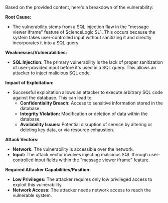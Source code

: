 Based on the provided content, here's a breakdown of the vulnerability:

**Root Cause:**

*   The vulnerability stems from a SQL injection flaw in the "message viewer iframe" feature of ScienceLogic SL1. This occurs because the system takes user-controlled input without sanitizing it and directly incorporates it into a SQL query.

**Weaknesses/Vulnerabilities:**

*   **SQL Injection:** The primary vulnerability is the lack of proper sanitization of user-provided input before it's used in a SQL query. This allows an attacker to inject malicious SQL code.

**Impact of Exploitation:**

*   Successful exploitation allows an attacker to execute arbitrary SQL code against the database. This can lead to:
    *   **Confidentiality Breach:** Access to sensitive information stored in the database.
    *   **Integrity Violation:** Modification or deletion of data within the database.
    *   **Availability Issues:** Potential disruption of service by altering or deleting key data, or via resource exhaustion.

**Attack Vectors:**

*   **Network:** The vulnerability is accessible over the network.
*   **Input:** The attack vector involves injecting malicious SQL through user-controlled input fields within the "message viewer iframe" feature.

**Required Attacker Capabilities/Position:**

*   **Low Privileges:** The attacker requires only low privileged access to exploit this vulnerability.
*   **Network Access:** The attacker needs network access to reach the vulnerable system.